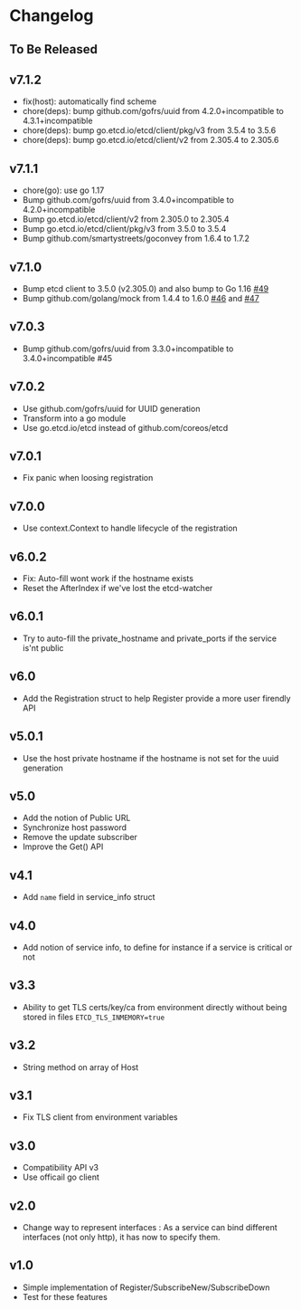 # Changelog

## To Be Released

## v7.1.2

* fix(host): automatically find scheme
* chore(deps): bump github.com/gofrs/uuid from 4.2.0+incompatible to 4.3.1+incompatible
* chore(deps): bump go.etcd.io/etcd/client/pkg/v3 from 3.5.4 to 3.5.6
* chore(deps): bump go.etcd.io/etcd/client/v2 from 2.305.4 to 2.305.6

## v7.1.1

* chore(go): use go 1.17
* Bump github.com/gofrs/uuid from 3.4.0+incompatible to 4.2.0+incompatible
* Bump go.etcd.io/etcd/client/v2 from 2.305.0 to 2.305.4
* Bump go.etcd.io/etcd/client/pkg/v3 from 3.5.0 to 3.5.4
* Bump github.com/smartystreets/goconvey from 1.6.4 to 1.7.2

## v7.1.0

* Bump etcd client to 3.5.0 (v2.305.0) and also bump to Go 1.16
  [#49](https://github.com/Scalingo/etcd-discovery/pull/49)
* Bump github.com/golang/mock from 1.4.4 to 1.6.0
  [#46](https://github.com/Scalingo/etcd-discovery/pull/46)
  and [#47](https://github.com/Scalingo/etcd-discovery/pull/47)

## v7.0.3

* Bump github.com/gofrs/uuid from 3.3.0+incompatible to 3.4.0+incompatible #45

## v7.0.2

* Use github.com/gofrs/uuid for UUID generation
* Transform into a go module
* Use go.etcd.io/etcd instead of github.com/coreos/etcd

## v7.0.1

* Fix panic when loosing registration

## v7.0.0

* Use context.Context to handle lifecycle of the registration

## v6.0.2

* Fix: Auto-fill wont work if the hostname exists
* Reset the AfterIndex if we've lost the etcd-watcher

## v6.0.1

* Try to auto-fill the private_hostname and private_ports if the service is'nt public

## v6.0

* Add the Registration struct to help Register provide a more user firendly API

## v5.0.1

* Use the host private hostname if the hostname is not set for the uuid generation

## v5.0

* Add the notion of Public URL
* Synchronize host password
* Remove the update subscriber
* Improve the Get() API

## v4.1

* Add `name` field in service_info struct

## v4.0

* Add notion of service info, to define for instance if a service is critical or not

## v3.3

* Ability to get TLS certs/key/ca from environment directly without being stored in files
  `ETCD_TLS_INMEMORY=true`

## v3.2

* String method on array of Host

## v3.1

* Fix TLS client from environment variables

## v3.0

* Compatibility API v3
* Use officail go client

## v2.0

* Change way to represent interfaces :
  As a service can bind different interfaces (not only http),
  it has now to specify them.

## v1.0

* Simple implementation of Register/SubscribeNew/SubscribeDown
* Test for these features
